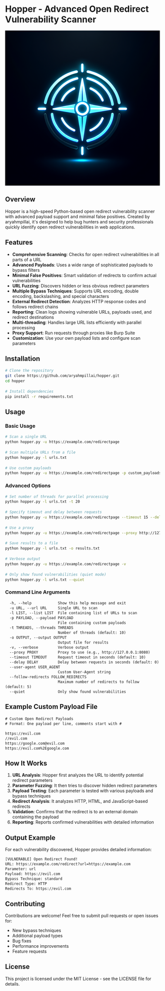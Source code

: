 # Hopper - Advanced Open Redirect Vulnerability Scanner

![Hopper Scanner](generated-icon.png)

## Overview

Hopper is a high-speed Python-based open redirect vulnerability scanner with advanced payload support and minimal false positives. Created by aryahmpillai, it's designed to help bug hunters and security professionals quickly identify open redirect vulnerabilities in web applications.

## Features

- **Comprehensive Scanning**: Checks for open redirect vulnerabilities in all parts of a URL
- **Advanced Payloads**: Uses a wide range of sophisticated payloads to bypass filters
- **Minimal False Positives**: Smart validation of redirects to confirm actual vulnerabilities
- **URL Fuzzing**: Discovers hidden or less obvious redirect parameters
- **Multiple Bypass Techniques**: Supports URL encoding, double encoding, backslashing, and special characters
- **External Redirect Detection**: Analyzes HTTP response codes and follows redirect chains
- **Reporting**: Clean logs showing vulnerable URLs, payloads used, and redirect destinations
- **Multi-threading**: Handles large URL lists efficiently with parallel processing
- **Proxy Support**: Run requests through proxies like Burp Suite
- **Customization**: Use your own payload lists and configure scan parameters

## Installation

```bash
# Clone the repository
git clone https://github.com/aryahmpillai/hopper.git
cd hopper

# Install dependencies
pip install -r requirements.txt
```

## Usage

### Basic Usage

```bash
# Scan a single URL
python hopper.py -u https://example.com/redirectpage

# Scan multiple URLs from a file
python hopper.py -l urls.txt

# Use custom payloads
python hopper.py -u https://example.com/redirectpage -p custom_payloads.txt
```

### Advanced Options

```bash
# Set number of threads for parallel processing
python hopper.py -l urls.txt -t 20

# Specify timeout and delay between requests
python hopper.py -u https://example.com/redirectpage --timeout 15 --delay 0.5

# Use a proxy
python hopper.py -u https://example.com/redirectpage --proxy http://127.0.0.1:8080

# Save results to a file
python hopper.py -l urls.txt -o results.txt

# Verbose output
python hopper.py -u https://example.com/redirectpage -v

# Only show found vulnerabilities (quiet mode)
python hopper.py -l urls.txt --quiet
```

### Command Line Arguments

```
  -h, --help            Show this help message and exit
  -u URL, --url URL     Single URL to scan
  -l LIST, --list LIST  File containing list of URLs to scan
  -p PAYLOAD, --payload PAYLOAD
                        File containing custom payloads
  -t THREADS, --threads THREADS
                        Number of threads (default: 10)
  -o OUTPUT, --output OUTPUT
                        Output file for results
  -v, --verbose         Verbose output
  --proxy PROXY         Proxy to use (e.g., http://127.0.0.1:8080)
  --timeout TIMEOUT     Request timeout in seconds (default: 10)
  --delay DELAY         Delay between requests in seconds (default: 0)
  --user-agent USER_AGENT
                        Custom User-Agent string
  --follow-redirects FOLLOW_REDIRECTS
                        Maximum number of redirects to follow (default: 5)
  --quiet               Only show found vulnerabilities
```

## Example Custom Payload File

```
# Custom Open Redirect Payloads
# Format: One payload per line, comments start with #

https://evil.com
//evil.com
https://google.com@evil.com
https://evil.com%2Egoogle.com
```

## How It Works

1. **URL Analysis**: Hopper first analyzes the URL to identify potential redirect parameters
2. **Parameter Fuzzing**: It then tries to discover hidden redirect parameters
3. **Payload Testing**: Each parameter is tested with various payloads and bypass techniques
4. **Redirect Analysis**: It analyzes HTTP, HTML, and JavaScript-based redirects
5. **Validation**: Confirms that the redirect is to an external domain containing the payload
6. **Reporting**: Reports confirmed vulnerabilities with detailed information

## Output Example

For each vulnerability discovered, Hopper provides detailed information:

```
[VULNERABLE] Open Redirect Found!
URL: https://example.com/redirect?url=https://example.com
Parameter: url
Payload: https://evil.com
Bypass Technique: standard
Redirect Type: HTTP
Redirects To: https://evil.com
```

## Contributing

Contributions are welcome! Feel free to submit pull requests or open issues for:

- New bypass techniques
- Additional payload types
- Bug fixes
- Performance improvements
- Feature requests

## License

This project is licensed under the MIT License - see the LICENSE file for details.